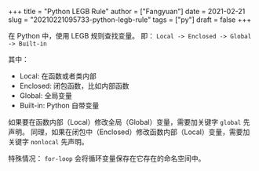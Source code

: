 +++
title = "Python LEGB Rule"
author = ["Fangyuan"]
date = 2021-02-21
slug = "20210221095733-python-legb-rule"
tags = ["py"]
draft = false
+++

在 Python 中，使用 LEGB 规则查找变量。
即： `Local -> Enclosed -> Global -> Built-in`

其中：

-   Local: 在函数或者类内部
-   Enclosed: 闭包函数，比如内部函数
-   Global: 全局变量
-   Built-in: Python 自带变量

如果要在函数内部（Local）修改全局（Global）变量，需要加关键字 `global` 先声明。
同理，如果在闭包中（Enclosed）修改函数内部（Local）变量，需要加关键字 `nonlocal` 先声明。

特殊情况：
`for-loop` 会将循环变量保存在它存在的命名空间中。
